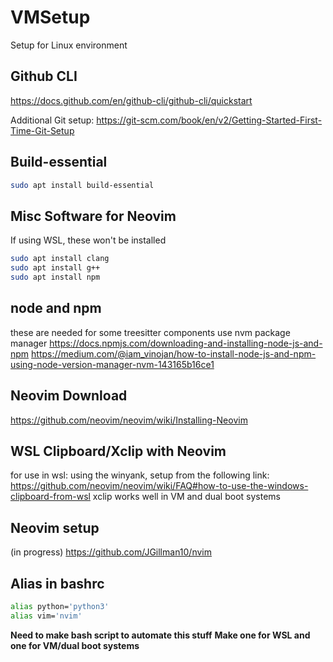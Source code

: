 # VMSetup
Setup for Linux environment

## Github CLI
https://docs.github.com/en/github-cli/github-cli/quickstart

Additional Git setup:
https://git-scm.com/book/en/v2/Getting-Started-First-Time-Git-Setup

## Build-essential
```bash
sudo apt install build-essential
```

## Misc Software for Neovim
If using WSL, these won't be installed
```bash
sudo apt install clang
sudo apt install g++
sudo apt install npm
```

## node and npm
these are needed for some treesitter components
use nvm package manager
https://docs.npmjs.com/downloading-and-installing-node-js-and-npm
https://medium.com/@iam_vinojan/how-to-install-node-js-and-npm-using-node-version-manager-nvm-143165b16ce1

## Neovim Download
https://github.com/neovim/neovim/wiki/Installing-Neovim

## WSL Clipboard/Xclip with Neovim
for use in wsl: using the winyank, setup from the following link: https://github.com/neovim/neovim/wiki/FAQ#how-to-use-the-windows-clipboard-from-wsl
xclip works well in VM and dual boot systems

## Neovim setup
(in progress) https://github.com/JGillman10/nvim

## Alias in bashrc
```bash
alias python='python3'
alias vim='nvim'
```

**Need to make bash script to automate this stuff**
**Make one for WSL and one for VM/dual boot systems**
